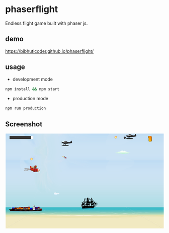 # phaserflight
Endless flight game built with phaser js.

## demo

https://bibhuticoder.github.io/phaserflight/

## usage


- development mode
```bash
npm install && npm start
```

- production mode
```bash
npm run production
```


## Screenshot
![Alt text](/scn.PNG)


